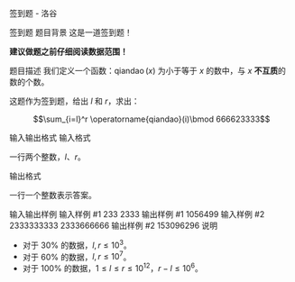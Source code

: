 



签到题 - 洛谷














签到题
题目背景
这是一道签到题！

**建议做题之前仔细阅读数据范围！**

题目描述
我们定义一个函数：$\operatorname{qiandao}(x)$ 为小于等于 $x$ 的数中，与 $x$ **不互质**的数的个数。

这题作为签到题，给出 $l$ 和 $r$，求出：

$$\sum_{i=l}^r \operatorname{qiandao}(i)\bmod 666623333$$

输入输出格式
输入格式

一行两个整数，$l$、$r$。

输出格式

一行一个整数表示答案。

输入输出样例
输入样例 #1
233 2333
输出样例 #1
1056499
输入样例 #2
2333333333 2333666666
输出样例 #2
153096296
说明
- 对于 $30\%$ 的数据，$l,r\leq 10^3$。
- 对于 $60\%$ 的数据，$l,r\leq 10^7$。
- 对于 $100\%$ 的数据，$1 \leq l \leq r \leq 10^{12}$，$r-l \leq 10^6$。







